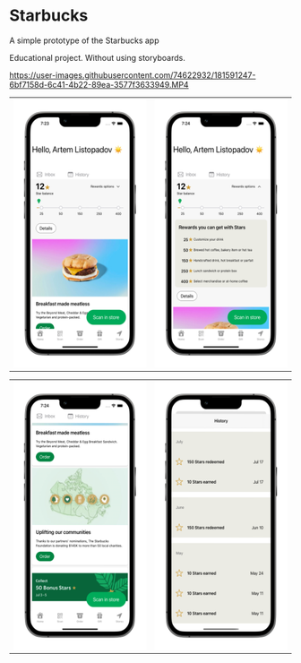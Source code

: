 # Starbucks
A simple prototype of the Starbucks app

Educational project. 
Without using storyboards.


https://user-images.githubusercontent.com/74622932/181591247-6bf7158d-6c41-4b22-89ea-3577f3633949.MP4


<table>
  <tr>
    <td><img src="Documentation/ScreenShot-1.png" width=270 height=480></td>
    <td><img src="Documentation/ScreenShot-2.png" width=270 height=480></td>
    </tr>
 </table>

<table>
  <tr>
    <td><img src="Documentation/ScreenShot-3.png" width=270 height=480></td>
    <td><img src="Documentation/ScreenShot-4.png" width=270 height=480></td>
  </tr>
 </table>
